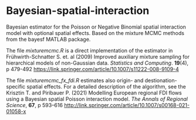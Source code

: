# Bayesian-spatial-interaction
Bayesian estimator for the Poisson or Negative Binomial spatial interaction model with optional spatial effects. Based on the mixture MCMC methods from the bayesf MATLAB package.

The file *mixturemcmc.R* is a direct implementation of the estimator in Frühwirth-Schnatter S. et. al (2009) Improved auxiliary mixture sampling for hierarchical models of non-Gaussian data. *Statistics and Computing*. **19**(4), p 479-492 https://link.springer.com/article/10.1007/s11222-008-9109-4

The file *mixturemcmc_fx_fdi.R* estimates also origin- and destionation-specific spatial effects. For a detailed description of the algorithm, see the Krisztin T. and Piribauer P. (2021) Modelling European regional FDI flows using a Bayesian spatial Poisson interaction model. *The Annals of Regional Science*, **67**, p 593–616 http://link.springer.com/article/10.1007/s00168-021-01058-x
